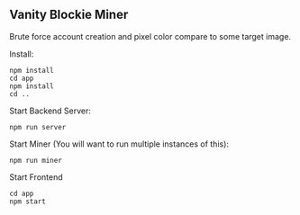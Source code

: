 Vanity Blockie Miner
----------------------------

Brute force account creation and pixel color compare to some target image.

Install:
```
npm install
cd app
npm install
cd ..
```

Start Backend Server:
```
npm run server
```

Start Miner (You will want to run multiple instances of this):
```
npm run miner
```

Start Frontend
```
cd app
npm start
```
